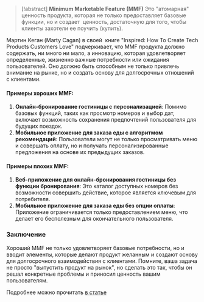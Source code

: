 
 > 
 > \[!abstract\] **Minimum Marketable Feature (MMF)**
 > Это  "атомарная" ценность  продукта, которая не только предоставляет базовые функции, но и создает  ценность, достаточную для того, чтобы клиенты захотели ее  поучить (купить).

Мартин Кеган (Marty Cagan) в своей  книге "Inspired: How To Create Tech Products Customers Love" подчеркивает, что MMF  продукта должно содержать, ни много ни мало, а инновацию, которая удовлетворяет определенные, жизненно важные потребности или ожидания пользователей. Оно должно быть способным не только привлечь внимание на рынке, но и создать основу для долгосрочных отношений с клиентами.

#### Примеры хороших MMF:

1. **Онлайн-бронирование гостиницы с персонализацией**: Помимо базовых функций, таких как просмотр номеров и выбор дат, включает возможность сохранения предпочтений пользователя для будущих поездок.
1. **Мобильное приложение для заказа еды с алгоритмом рекомендаций**: Пользователи могут не только просматривать меню и совершать оплату, но и получать персонализированные предложения на основе их предыдущих заказов.

#### Примеры плохих MMF:

1. **Веб-приложение для онлайн-бронирования гостиницы без функции бронирования**: Это каталог доступных номеров без возможности совершить действие, которое является ключевым для потребителя.
1. **Мобильное приложение для заказа еды без опции оплаты**: Приложение ограничивается только предоставлением меню, что делает его бесполезным для окончательного пользователя.

### Заключение

Хороший MMF не только удовлетворяет базовые потребности, но и вводит элементы, которые делают продукт желанным и создают основу для долгосрочного взаимодействия с клиентами. Помните, ваша задача не просто "выпустить продукт на рынок", но сделать это так, чтобы он решал конкретные проблемы и приносил ценность вашим пользователям.

Подробнее можно прочитать [в статье ](https://master-strategy.ru/product-team-4-traps)

